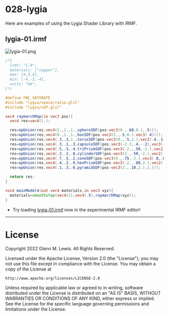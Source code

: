 # 028-lygia

Here are examples of using the Lygia Shader Library with IRMF.

## lygia-01.irmf

![lygia-01.png](lygia-01.png)

```glsl
/*{
  irmf: "1.0",
  materials: ["copper"],
  max: [4,3,4],
  min: [-4,-3,-4],
  units: "mm",
}*/

#define FNC_SATURATE
#include "lygia/space/ratio.glsl"
#include "lygia/sdf.glsl"

vec4 raymarchMap(in vec3 pos){
  vec4 res=vec4(1.);

  res=opUnion(res,vec4(1.,1.,1.,sphereSDF(pos-vec3(0.,.60,0.),.5)));
  res=opUnion(res,vec4(0.,1.,1.,boxSDF(pos-vec3(2.,.5,0.),vec3(.4))));
  res=opUnion(res,vec4(.3,.3,1.,torusSDF(pos-vec3(0.,.5,2.),vec2(.4,.1))));
  res=opUnion(res,vec4(.3,.1,.3,capsuleSDF(pos,vec3(-2.3,.4,-.2),vec3(-1.6,.75,.2),.2)));
  res=opUnion(res,vec4(.5,.3,.4,triPrismSDF(pos-vec3(-2.,.50,-2.),vec2(.5,.1))));
  res=opUnion(res,vec4(.2,.2,.8,cylinderSDF(pos-vec3(2.,.50,-2.),vec2(.2,.4))));
  res=opUnion(res,vec4(.7,.5,.2,coneSDF(pos-vec3(0.,.75,-2.),vec3(.8,.6,.6))));
  res=opUnion(res,vec4(.4,.2,.9,hexPrismSDF(pos-vec3(-2.,.60,2.),vec2(.5,.1))));
  res=opUnion(res,vec4(.1,.3,.6,pyramidSDF(pos-vec3(2.,.10,2.),1.)));

  return res;
}

void mainModel4(out vec4 materials,in vec3 xyz){
  materials=smoothstep(vec4(1),vec4(.5),raymarchMap(xyz));
}
```

* Try loading [lygia-01.irmf](https://gmlewis.github.io/irmf-editor/?s=github.com/gmlewis/irmf-examples/blob/master/examples/028-lygia/lygia-01.irmf) now in the experimental IRMF editor!

----------------------------------------------------------------------

# License

Copyright 2022 Glenn M. Lewis. All Rights Reserved.

Licensed under the Apache License, Version 2.0 (the "License");
you may not use this file except in compliance with the License.
You may obtain a copy of the License at

    http://www.apache.org/licenses/LICENSE-2.0

Unless required by applicable law or agreed to in writing, software
distributed under the License is distributed on an "AS IS" BASIS,
WITHOUT WARRANTIES OR CONDITIONS OF ANY KIND, either express or implied.
See the License for the specific language governing permissions and
limitations under the License.
